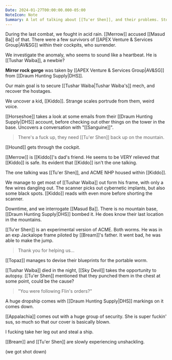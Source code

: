 ```yaml
---
Date: 2024-01-27T00:00:00.000-05:00
NoteIcon: Note
Summary: A lot of talking about [[Tu'er Shen]], and their problems. Stole a ship from [[Appalachia]].
---
```

During the last combat, we fought in acid rain.
[[Merrow]] accused [[Masud Ba]] of that.
There were a few survivors of [[APEX Venture & Services Group|AV&SG]] within their cockpits, who surrender.

We investigate the anomaly, who seems to sound like a heartbeat.
He is [[Tushar Waiba]], a newbie?

**Mirror rock gorge** was taken by [[APEX Venture & Services Group|AV&SG]] from [[Draum Hunting Supply|DHS]]. 

Our main goal is to secure [[Tushar Waiba|Tushar Waiba's]] mech, and recover the hostages.

We uncover a kid, [[Kiddo]]. 
Strange scales portrude from them, weird voice.

[[Horseshoe]] takes a look at some emails from their [[Draum Hunting Supply|DHS]] account, before checking out other things on the tower in the base.
Uncovers a conversation with "[[Sanguine]]".
> There's a fuck up, they need [[Tu'er Shen]] back up on the mountain.

[[Hound]] gets through the cockpit.

[[Merrow]] is [[Kiddo]]'s dad's friend. He seems to be VERY relieved that [[Kiddo]] is safe.
Its evident that [[Kiddo]] isn't the one talking.

The one talking was [[Tu'er Shen]], and ACME NHP housed within [[Kiddo]].

We manage to get most of [[Tushar Waiba]] out form his frame, with only a few wires dangling out.
The scanner picks out cybernetic implants, but also some black spots. [[Kiddo]] reads with even more before shorting the scanner.

Downtime, and we interrogate [[Masud Ba]]. There is no mountain base, [[Draum Hunting Supply|DHS]] bombed it. He does know their last location in the mountains.

[[Tu'er Shen]] is an experimental version of ACME. Both worms. He was in an exp Jackalope frame piloted by [[Bream]]'s father. It went bad, he was able to make the jump.
> Thank you for helping us...

[[Topaz]] manages to devise their blueprints for the portable worm.

[[Tushar Waiba]] died in the night, [[Sky Devil]] takes the opportunity to autopsy.
[[Tu'er Shen]] mentioned that they punched them in the chest at some point, could be the cause?
> "You were following Flin's orders?"

A huge dropship comes with [[Draum Hunting Supply|DHS]] markings on it comes down.

[[Appalachia]] comes out with a huge group of security. She is super fuckin' sus, so much so that our cover is basically blown.

I fucking take her leg out and steal a ship.

[[Bream]] and [[Tu'er Shen]] are slowly experiencing unshackling.

(we got shot down)